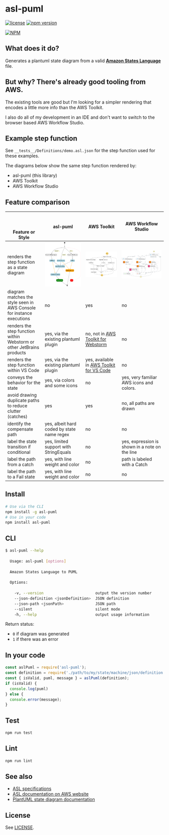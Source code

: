 # asl-puml

[![license](https://img.shields.io/badge/MIT-blue.svg)](https://github.com/massfords/asl-puml/blob/master/LICENSE)
[![npm version](https://badge.fury.io/js/asl-puml.svg)](https://badge.fury.io/js/asl-puml)

[![NPM](https://nodei.co/npm/asl-puml.png?stars=true)](https://www.npmjs.com/package/asl-puml)

## What does it do?

Generates a plantuml state diagram from a valid [**Amazon States Language**](https://states-language.net/spec.html) file.

## But why? There's already good tooling from AWS.

The existing tools are good but I'm looking for a simpler rendering that encodes a little more info than the AWS Toolkit. 

I also do all of my development in an IDE and don't want to switch to the browser based AWS Workflow Studio. 

## Example step function

See `__tests__/Definitions/demo.asl.json` for the step function used for these examples.

The diagrams below show the same step function rendered by:
- asl-puml (this library)
- AWS Toolkit
- AWS Workflow Studio

## Feature comparison 

| <br/><br/><br/>Feature or Style                                       | asl-puml                                                                                                         | AWS Toolkit                                                                                                                      | AWS Workflow Studio                                                                                       |
|-----------------------------------------------------------------------|------------------------------------------------------------------------------------------------------------------|----------------------------------------------------------------------------------------------------------------------------------|-----------------------------------------------------------------------------------------------------------|
| renders the step function as a state diagram                          | ![Diagram of the step function in the style of a PlantUML State Diagram](./docs/asl-puml-rendering-demo.asl.png) | ![shows state machine rendered by AWS Toolkit with generic rendering for every state](./docs/aws-toolkit-rendering-demo.asl.png) | ![shows state machine in workflow studio with colors and icons](./docs/aws-studio-rendering-demo.asl.png) |
| diagram matches the style seen in AWS Console for instance executions | no                                                                                                               | yes                                                                                                                              | no                                                                                                        |
| renders the step function within Webstorm or other JetBrains products | yes, via the existing plantuml plugin                                                                            | no, not in [AWS Toolkit for Webstorm](https://aws.amazon.com/webstorm/)                                                          | no                                                                                                        |
| renders the step function within VS Code                              | yes, via the existing plantuml plugin                                                                            | yes, available in [AWS Toolkit for VS Code](https://aws.amazon.com/visualstudiocode/)                                            | no                                                                                                        |
| conveys the behavior for the state                                    | yes, via colors and some icons                                                                                   | no                                                                                                                               | yes, very familiar AWS icons and colors.                                                                  |
| avoid drawing duplicate paths to reduce clutter (catches)             | yes                                                                                                              | yes                                                                                                                              | no, all paths are drawn                                                                                   |
| identify the compensate path                                          | yes, albeit hard coded by state name regex                                                                       | no                                                                                                                               | no                                                                                                        |
| label the state transition if conditional                             | yes, limited support with StringEquals                                                                           | no                                                                                                                               | yes, expression is shown in a note on the line                                                            |
| label the path from a catch                                           | yes, with line weight and color                                                                                  | no                                                                                                                               | path is labeled with a Catch                                                                              |
| label the path to a Fail state                                        | yes, with line weight and color                                                                                  | no                                                                                                                               | no                                                                                                        |

## Install
```bash
# Use via the CLI
npm install -g asl-puml
# Use in your code
npm install asl-puml
```

## CLI
```bash
$ asl-puml --help

  Usage: asl-puml [options]

  Amazon States Language to PUML

  Options:

    -v, --version                       output the version number
    --json-definition <jsonDefinition>  JSON definition
    --json-path <jsonPath>              JSON path
    --silent                            silent mode
    -h, --help                          output usage information
```
Return status:
- `0` if diagram was generated
- `1` if there was an error

## In your code
```javascript
const aslPuml = require('asl-puml');
const definition = require('./path/to/my/state/machine/json/definition');
const { isValid, puml, message } = aslPuml(definition);
if (isValid) {
  console.log(puml)
} else {
  console.error(message);
}
```

## Test
```bash
npm run test
```

## Lint
```bash
npm run lint
```

## See also
- [ASL specifications](https://states-language.net/spec.html)
- [ASL documentation on AWS website](http://docs.aws.amazon.com/step-functions/latest/dg/concepts-amazon-states-language.html)
- [PlantUML state diagram documentation](https://plantuml.com/state-diagram)

## License
See [LICENSE](./LICENSE).
